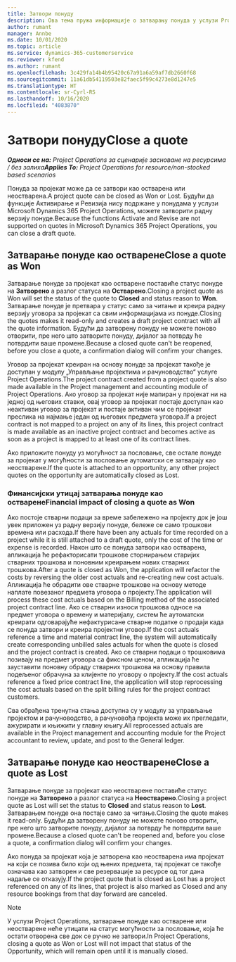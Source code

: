 ```yaml
---
title: Затвори понуду
description: Ова тема пружа информације о затварању понуда у услузи Project Operations.
author: rumant
manager: Annbe
ms.date: 10/01/2020
ms.topic: article
ms.service: dynamics-365-customerservice
ms.reviewer: kfend
ms.author: rumant
ms.openlocfilehash: 3c429fa14b4b95420c67a91a6a59af7db2660f68
ms.sourcegitcommit: 11a61db54119503e82faec5f99c4273e8d1247e5
ms.translationtype: HT
ms.contentlocale: sr-Cyrl-RS
ms.lasthandoff: 10/16/2020
ms.locfileid: "4083870"
---
```

# <a name="close-a-quote"></a><span data-ttu-id="7bc2e-103">Затвори понуду</span><span class="sxs-lookup"><span data-stu-id="7bc2e-103">Close a quote</span></span>

<span data-ttu-id="7bc2e-104">_**Односи се на:** Project Operations за сценарије засноване на ресурсима / без залиха_</span><span class="sxs-lookup"><span data-stu-id="7bc2e-104">_**Applies To:** Project Operations for resource/non-stocked based scenarios_</span></span>

<span data-ttu-id="7bc2e-105">Понуда за пројекат може да се затвори као остварена или неостварена.</span><span class="sxs-lookup"><span data-stu-id="7bc2e-105">A project quote can be closed as Won or Lost.</span></span> <span data-ttu-id="7bc2e-106">Будући да функције Активирање и Ревизија нису подржане у понудама у услузи Microsoft Dynamics 365 Project Operations, можете затворити радну верзију понуде.</span><span class="sxs-lookup"><span data-stu-id="7bc2e-106">Because the functions Activate and Revise are not supported on quotes in Microsoft Dynamics 365 Project Operations, you can close a draft quote.</span></span>

## <a name="close-a-quote-as-won"></a><span data-ttu-id="7bc2e-107">Затварање понуде као остварене</span><span class="sxs-lookup"><span data-stu-id="7bc2e-107">Close a quote as Won</span></span>

<span data-ttu-id="7bc2e-108">Затварање понуде за пројекат као остварене поставиће статус понуде на **Затворено** а разлог статуса на **Остварено**.</span><span class="sxs-lookup"><span data-stu-id="7bc2e-108">Closing a project quote as Won will set the status of the quote to **Closed** and status reason to **Won**.</span></span> <span data-ttu-id="7bc2e-109">Затварање понуде је претвара у статус само за читање и креира радну верзију уговора за пројекат са свим информацијама из понуде.</span><span class="sxs-lookup"><span data-stu-id="7bc2e-109">Closing the quotes makes it read-only and creates a draft project contract with all the quote information.</span></span> <span data-ttu-id="7bc2e-110">Будући да затворену понуду не можете поново отворити, пре него што затворите понуду, дијалог за потврду ће потврдити ваше промене.</span><span class="sxs-lookup"><span data-stu-id="7bc2e-110">Because a closed quote can't be reopened, before you close a quote, a confirmation dialog will confirm your changes.</span></span>

<span data-ttu-id="7bc2e-111">Уговор за пројекат креиран на основу понуде за пројекат такође је доступан у модулу „Управљање пројектима и рачуноводство“ услуге Project Operations.</span><span class="sxs-lookup"><span data-stu-id="7bc2e-111">The project contract created from a project quote is also made available in the Project management and accounting module of Project Operations.</span></span> <span data-ttu-id="7bc2e-112">Ако уговор за пројекат није мапиран у пројекат ни на једној од његових ставки, овај уговор за пројекат постаје доступан као неактиван уговор за пројекат и постаје активан чим се пројекат преслика на најмање један од његових предмета уговора.</span><span class="sxs-lookup"><span data-stu-id="7bc2e-112">If a project contract is not mapped to a project on any of its lines, this project contract is made available as an inactive project contract and becomes active as soon as a project is mapped to at least one of its contract lines.</span></span>

<span data-ttu-id="7bc2e-113">Ако приложите понуду уз могућност за пословање, све остале понуде за пројекат у могућности за пословање аутоматски се затварају као неостварене.</span><span class="sxs-lookup"><span data-stu-id="7bc2e-113">If the quote is attached to an opportunity, any other project quotes on the opportunity are automatically closed as Lost.</span></span>

### <a name="financial-impact-of-closing-a-quote-as-won"></a><span data-ttu-id="7bc2e-114">Финансијски утицај затварања понуде као остварене</span><span class="sxs-lookup"><span data-stu-id="7bc2e-114">Financial impact of closing a quote as Won</span></span>

<span data-ttu-id="7bc2e-115">Ако постоје стварни подаци за време забележено на пројекту док је још увек приложен уз радну верзију понуде, бележе се само трошкови времена или расхода.</span><span class="sxs-lookup"><span data-stu-id="7bc2e-115">If there have been any actuals for time recorded on a project while it is still attached to a draft quote, only the cost of the time or expense is recorded.</span></span> <span data-ttu-id="7bc2e-116">Након што се понуда затвори као остварена, апликација ће рефакторисати трошкове сторнирањем старијих стварних трошкова и поновним креирањем нових стварних трошкова.</span><span class="sxs-lookup"><span data-stu-id="7bc2e-116">After a quote is closed as Won, the application will refactor the costs by reversing the older cost actuals and re-creating new cost actuals.</span></span> <span data-ttu-id="7bc2e-117">Апликација ће обрадити ове стварне трошкове на основу методе наплате повезаног предмета уговора о пројекту.</span><span class="sxs-lookup"><span data-stu-id="7bc2e-117">The application will process these cost actuals based on the Billing method of the associated project contract line.</span></span> <span data-ttu-id="7bc2e-118">Ако се стварни износи трошкова односе на предмет уговора о времену и материјалу, систем ће аутоматски креирати одговарајуће нефактурисане стварне податке о продаји када се понуда затвори и креира пројектни уговор.</span><span class="sxs-lookup"><span data-stu-id="7bc2e-118">If the cost actuals reference a time and material contract line, the system will automatically create corresponding unbilled sales actuals for when the quote is closed and the project contract is created.</span></span> <span data-ttu-id="7bc2e-119">Ако се стварни подаци о трошковима позивају на предмет уговора са фиксном ценом, апликација ће зауставити поновну обраду стварних трошкова на основу правила подељеног обрачуна за клијенте по уговору о пројекту.</span><span class="sxs-lookup"><span data-stu-id="7bc2e-119">If the cost actuals reference a fixed price contract line, the application will stop reprocessing the cost actuals based on the split billing rules for the project contract customers.</span></span>

<span data-ttu-id="7bc2e-120">Сва обрађена тренутна стања доступна су у модулу за управљање пројектом и рачуноводство, а рачуновођа пројекта може их прегледати, ажурирати и књижити у главну књигу.</span><span class="sxs-lookup"><span data-stu-id="7bc2e-120">All reprocessed actuals are available in the Project management and accounting module for the Project accountant to review, update, and post to the General ledger.</span></span> 

## <a name="close-a-quote-as-lost"></a><span data-ttu-id="7bc2e-121">Затварање понуде као неостварене</span><span class="sxs-lookup"><span data-stu-id="7bc2e-121">Close a quote as Lost</span></span>

<span data-ttu-id="7bc2e-122">Затварање понуде за пројекат као неостварене поставиће статус понуде на **Затворено** а разлог статуса на **Неостварено**.</span><span class="sxs-lookup"><span data-stu-id="7bc2e-122">Closing a project quote as Lost will set the status to **Closed** and status reason to **Lost**.</span></span> <span data-ttu-id="7bc2e-123">Затварањем понуде она постаје само за читање.</span><span class="sxs-lookup"><span data-stu-id="7bc2e-123">Closing the quote makes it read-only.</span></span> <span data-ttu-id="7bc2e-124">Будући да затворену понуду не можете поново отворити, пре него што затворите понуду, дијалог за потврду ће потврдити ваше промене.</span><span class="sxs-lookup"><span data-stu-id="7bc2e-124">Because a closed quote can't be reopened and, before you close a quote, a confirmation dialog will confirm your changes.</span></span>

<span data-ttu-id="7bc2e-125">Ако понуда за пројекат која је затворена као неостварена има пројекат на који се позива било који од њених предмета, тај пројекат се такође означава као затворен и све резервације за ресурсе од тог дана надаље се отказују.</span><span class="sxs-lookup"><span data-stu-id="7bc2e-125">If the project quote that is closed as Lost has a project referenced on any of its lines, that project is also marked as Closed and any resource bookings from that day forward are canceled.</span></span>

> [!NOTE]
> <span data-ttu-id="7bc2e-126">У услузи Project Operations, затварање понуде као остварене или неостварене неће утицати на статус могућности за пословање, која ће остати отворена све док се ручно не затвори.</span><span class="sxs-lookup"><span data-stu-id="7bc2e-126">In Project Operations, closing a quote as Won or Lost will not impact that status of the Opportunity, which will remain open until it is manually closed.</span></span>
